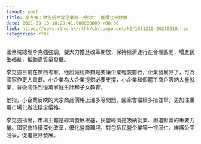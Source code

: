 ```yaml
---
layout: post
title: 李克強：對包括民營企業等一視同仁　維護公平競爭
date: 2021-09-18 18:29:41.000000000 +08:00
link: https://news.rthk.hk/rthk/ch/component/k2/1611215-20210918.htm
categories: rthk
---
```


國務院總理李克強強調，要大力推進改革開放，保持經濟運行在合理區間，增進民生福祉，推動高質量發展。

李克強日前在廣西考察，他說減稅降費是要讓企業輕裝前行，企業發展好了，可為國家作更大貢獻。小企業為大企業提供必要支撐，小企業和個體工商戶吸納大量就業，背後關係到億萬家庭生計和子女教育。

他指，小企業反映的大宗商品價格上漲多等問題，國家會繼續多措並舉，更加注重用市場化辦法穩定價格。

李克強指出，市場主體是經濟發展根基，民營經濟是吸納就業、創造財富的重要力量。國家會持續深化改革，優化營商環境，對包括民營企業等一視同仁，維護公平競爭，促進更好發展。

